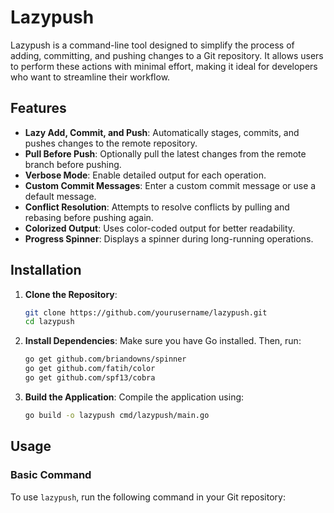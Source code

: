 # Lazypush

Lazypush is a command-line tool designed to simplify the process of adding, committing, and pushing changes to a Git repository. It allows users to perform these actions with minimal effort, making it ideal for developers who want to streamline their workflow.

## Features

- **Lazy Add, Commit, and Push**: Automatically stages, commits, and pushes changes to the remote repository.
- **Pull Before Push**: Optionally pull the latest changes from the remote branch before pushing.
- **Verbose Mode**: Enable detailed output for each operation.
- **Custom Commit Messages**: Enter a custom commit message or use a default message.
- **Conflict Resolution**: Attempts to resolve conflicts by pulling and rebasing before pushing again.
- **Colorized Output**: Uses color-coded output for better readability.
- **Progress Spinner**: Displays a spinner during long-running operations.

## Installation

1. **Clone the Repository**:
   ```bash
   git clone https://github.com/yourusername/lazypush.git
   cd lazypush
   ```

2. **Install Dependencies**:
   Make sure you have Go installed. Then, run:
   ```bash
   go get github.com/briandowns/spinner
   go get github.com/fatih/color
   go get github.com/spf13/cobra
   ```

3. **Build the Application**:
   Compile the application using:
   ```bash
   go build -o lazypush cmd/lazypush/main.go
   ```

## Usage

### Basic Command

To use `lazypush`, run the following command in your Git repository:
